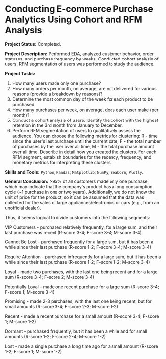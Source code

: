 # Conducting E-commerce Purchase Analytics Using Cohort and RFM Analysis

**Project Status:** Completed.

**Project Description:**
Performed EDA, analyzed customer behavior, order statuses, and purchase frequency by weeks. Conducted cohort analysis of users. RFM segmentation of users was performed to study the audience.

**Project Tasks:**
1. How many users made only one purchase?
2. How many orders per month, on average, are not delivered for various reasons (provide a breakdown by reasons)?
3. Determine the most common day of the week for each product to be purchased.
4. How many purchases per week, on average, does each user make (per month)?
5. Conduct a cohort analysis of users. Identify the cohort with the highest retention in the 3rd month from January to December.
6. Perform RFM segmentation of users to qualitatively assess the audience. You can choose the following metrics for clustering: R - time since the user's last purchase until the current date, F - the total number of purchases by the user over all time, M - the total purchase amount over all time. Describe in detail how you created the clusters. For each RFM segment, establish boundaries for the recency, frequency, and monetary metrics for interpreting these clusters.

**Skills and Tools:** `Python`; `Pandas`; `Matplotlib`; `NumPy`; `Seaborn`; `Plotly`.

**General Conclusion:** >95% of all customers made only one purchase, which may indicate that the company's product has a long consumption cycle (~1 purchase in one or two years). Additionally, we do not know the unit of price for the product, so it can be assumed that the data was collected for the sales of large appliances/electronics or cars (e.g., from an unofficial dealer).

Thus, it seems logical to divide customers into the following segments:

VIP Customers - purchased relatively frequently, for a large sum, and their last purchase was recent (R-score 3-4; F-score 3-4; M-score 3-4)

Cannot Be Lost - purchased frequently for a large sum, but it has been a while since their last purchase (R-score 1-2; F-score 3-4; M-score 3-4)

Require Attention - purchased infrequently for a large sum, but it has been a while since their last purchase (R-score 1-2; F-score 1-2; M-score 3-4)

Loyal - made two purchases, with the last one being recent and for a large sum (R-score 3-4; F-score 2; M-score 3-4)

Potentially Loyal - made one recent purchase for a large sum (R-score 3-4; F-score 1; M-score 3-4)

Promising - made 2-3 purchases, with the last one being recent, but for small amounts (R-score 3-4; F-score 2-3; M-score 1-2)

Recent - made a recent purchase for a small amount (R-score 3-4; F-score 1; M-score 1-2)

Dormant - purchased frequently, but it has been a while and for small amounts (R-score 1-2; F-score 2-4; M-score 1-2)

Lost - made a single purchase a long time ago for a small amount (R-score 1-2; F-score 1; M-score 1-2)
